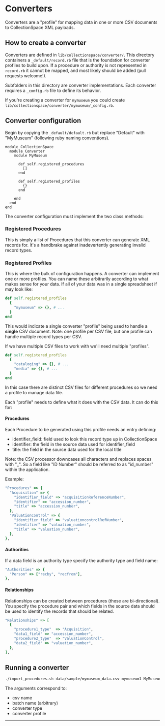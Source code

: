 # Converters

Converters are a "profile" for mapping data in one or more CSV
documents to CollectionSpace XML payloads.

## How to create a converter

Converters are defined in `lib/collectionspace/converter/`.
This directory containers a `_default/record.rb` file that is the
foundation for converter profiles to build upon. If a procedure
or authority is not represented in `record.rb` it cannot be mapped,
and most likely should be added (pull requests welcome!).

Subfolders in this directory are converter implementations. Each
converter requires a `_config.rb` file to define its behavior.

If you're creating a converter for `mymuseum` you could create
`lib/collectionspace/converter/mymuseum/_config.rb`.

## Converter configuration

Begin by copying the `_default/default.rb` but replace "Default"
with "MyMuseum" (following ruby naming conventions).

```
module CollectionSpace
  module Converter
    module MyMuseum

      def self.registered_procedures
        []
      end

      def self.registered_profiles
        {}
      end

    end
  end
end
```

The converter configuration must implement the two class methods:

### Registered Procedures

This is simply a list of Procedures that this converter can generate
XML records for. It's a handbrake against inadevertently generating
invalid record types.

### Registered Profiles

This is where the bulk of configuration happens. A converter can
implement one or more profiles. You can name these arbitrarily
according to what makes sense for your data. If all of your data
was in a single spreadsheet if may look like:

```ruby
def self.registered_profiles
  {
    "mymuseum" => {}, # ...
  }
end
```

This would indicate a single converter "profile" being used to handle
a **single** CSV document. Note: one profile per CSV file, but one
profile can handle multiple record types per CSV.

If we have multiple CSV files to work with we'll need multiple
"profiles".

```ruby
def self.registered_profiles
  {
    "cataloging" => {}, # ...
    "media" => {}, # ...
  }
end
```

In this case there are distinct CSV files for different procedures
so we need a profile to manage data file.

Each "profile" needs to define what it does with the CSV data. It can
do this for:

#### Procedures

Each Procedure to be generated using this profile needs an entry
defining:

- identifier_field: field used to look this record type up in CollectionSpace
- identifier: the field in the source data used for identifier_field
- title: the field in the source data used for the local title

Note: the CSV processor downcases all characters and replaces spaces
with "_". So a field like "ID Number" should be referred to
as "id_number" within the application.

Example:

```ruby
"Procedures" => {
  "Acquisition" => {
    "identifier_field" => "acquisitionReferenceNumber",
    "identifier" => "accession_number",
    "title" => "accession_number",
  },
  "ValuationControl" => {
    "identifier_field" => "valuationcontrolRefNumber",
    "identifier" => "valuation_number",
    "title" => "valuation_number",
  },
},
```

#### Authorities

If a data field is an authority type specify the authority type and
field name:

```ruby
"Authorities" => {
  "Person" => ["recby", "recfrom"],
},
```

#### Relationships

Relationships can be created between procedures (these are
bi-directional). You specify the procedure pair and which fields
in the source data should be used to identify the records that should
be related.

```ruby
"Relationships" => [
  {
    "procedure1_type"  => "Acquisition",
    "data1_field" => "accession_number",
    "procedure2_type"  => "ValuationControl",
    "data2_field" => "valuation_number",
  },
],
```

## Running a converter

```bash
./import_procedures.sh data/sample/mymuseum_data.csv mymuseum1 MyMuseum mymuseum
```

The arguments correspond to:

- csv name
- batch name (arbitrary)
- converter type
- converter profile

---
